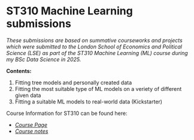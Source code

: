 # ST310 Machine Learning submissions
*These submissions are based on summative courseworks and projects which were submitted to the London School of Economics and Political Science (LSE) as part of the ST310 Machine Learning (ML) course during my BSc Data Science in 2025.*


**Contents:**

1. Fitting tree models and personally created data
2. Fitting the most suitable type of ML models on a veriety of different given data
3. Fitting a suitable ML models to real-world data (Kickstarter)


Course Information for ST310 can be found here:

- [*Course Page*](https://www.lse.ac.uk/resources/calendar2024-2025/courseGuides/ST/2024_ST310.htm)
- [*Course notes*](https://ml4ds.com/)

